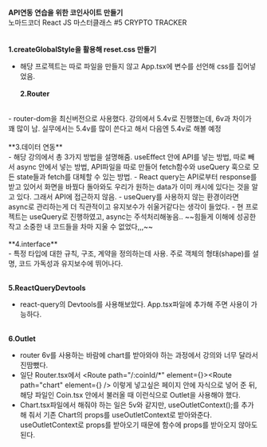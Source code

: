**API연동 연습을 위한 코인사이트 만들기**
<br />
노마드코더 React JS 마스터클래스 #5 CRYPTO TRACKER
<br /><br /><br />
**1.createGlobalStyle을 활용해 reset.css 만들기**
<br />
- 해당 프로젝트는 따로 파일을 만들지 않고 App.tsx에 변수를 선언해 css를 집어넣었음.
<br /><br />
**2.Router**
<br /> 
- router-dom을 최신버전으로 사용했다. 강의에서 5.4v로 진행했는데, 6v과 차이가 꽤 많이 남. 실무에서는 5.4v를 많이 쓴다고 해서 다음엔 5.4v로 해볼 예정
<br /><br />
**3.데이터 연동**
<br />
- 해당 강의에서 총 3가지 방법을 설명해줌. useEffect 안에 API를 넣는 방법, 따로 빼서 async 안에서 넣는 방법, API파일을 따로 만들어 fetch함수와 useQuery 훅으로 모든 state들과 fetch를 대체할 수 있는 방법.
- React query는 API로부터 response를 받고 있어서 화면을 바꿨다 돌아와도 우리가 원하는 data가 이미 캐시에 있다는 것을 알고 있다. 그래서 API에 접근하지 않음.
- useQuery를 사용하지 않는 환경이라면 async로 관리하는게 더 직관적이고 유지보수가 쉬울거같다는 생각이 들었다.
- 현 프로젝트는 useQuery로 진행하였고, async는 주석처리해놓음.. ~~힘들게 이해에 성공한 작고 소중한 내 코드들을 차마 지울 수 없었다,,,~~
<br /><br />
**4.interface**
<br />
- 특정 타입에 대한 규칙, 구조, 계약을 정의하는데 사용. 주로 객체의 형태(shape)를 설명, 코드 가독성과 유지보수에 뛰어나다.
<br /><br />

**5.ReactQueryDevtools**
<br />
- react-query의 Devtools를 사용해보았다. App.tsx파일에 추가해 주면 사용이 가능하다.
<br /><br />

**6.Outlet**
<br />
- router 6v를 사용하는 바람에 chart를 받아와야 하는 과정에서 강의와 너무 달라서 진땀뺐다.
- 일단 Router.tsx에서 <Route path="/:coinId/*" element={<Coin />}><Route path="chart" element={<Chart />} /></Route> 이렇게 넣고싶은 페이지 안에 자식으로 넣어 준 뒤, 해당 파일인 Coin.tsx 안에서 불러올 때 <Outlet context={coinId} />이런식으로 Outlet을 사용해야 했다.
- Chart.tsx파일에서 해줘야 하는 일은 5v와 같지만, useOutletContext();를 추가해 줘서 기존 Chart의 props를 useOutletContext로 받아와준다. useOutletContext로 props를 받아오기 때문에 함수에 props를 받아오지 않아도 된다.
